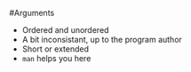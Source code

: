 #Arguments
* Ordered and unordered
* A bit inconsistant, up to the program author
* Short or extended
* `man` helps you here
